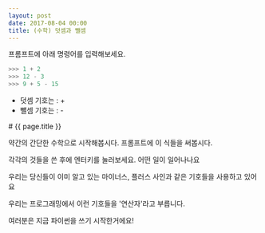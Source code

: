 ```yaml
---
layout: post
date: 2017-08-04 00:00
title: (수학) 덧셈과 뺄셈
---
```



<div id="ppt" markdown="1">
  프롬프트에 아래 명령어를 입력해보세요.

  ```python
  >>> 1 + 2
  >>> 12 - 3
  >>> 9 + 5 - 15
  ```

  * 덧셈 기호는 : +
  * 뺄셈 기호는 : -
</div>

<div id="desc">
# {{ page.title }}

약간의 간단한 수학으로 시작해봅시다. 프롬프트에 이 식들을 써봅시다. 

각각의 것들을 쓴 후에 엔터키를 눌러보세요. 어떤 일이 일어나나요 

우리는 당신들이 이미 알고 있는 마이너스, 플러스 사인과 같은 기호들을 사용하고 있어요 

우리는 프로그래밍에서 이런 기호들을 '연산자'라고 부릅니다. 

여러분은 지금 파이썬을 쓰기 시작한거에요! 
</div>